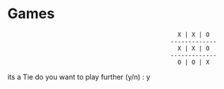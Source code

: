 # Games

                                                    X | X | O
                                                  -------------
                                                    X | X | O
                                                  -------------
                                                    O | O | X
                                                    
                                                    
its a Tie do you want to play further (y/n) : y
